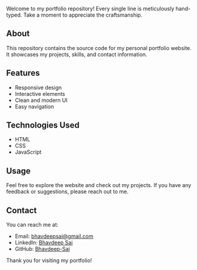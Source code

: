 Welcome to my portfolio repository! Every single line is meticulously hand-typed. Take a moment to appreciate the craftsmanship.

## About

This repository contains the source code for my personal portfolio website. It showcases my projects, skills, and contact information.

## Features

- Responsive design
- Interactive elements
- Clean and modern UI
- Easy navigation

## Technologies Used

- HTML
- CSS
- JavaScript

## Usage

Feel free to explore the website and check out my projects. If you have any feedback or suggestions, please reach out to me.

## Contact

You can reach me at:
- Email: [bhavdeepsai@gmail.com](mailto:bhavdeepsai@gmail.com)
- LinkedIn: [Bhavdeep Sai ](https://www.linkedin.com/in/bhavdeepsai/)
- GitHub: [Bhavdeep-Sai](https://github.com/Bhavdeep-Sai)

Thank you for visiting my portfolio!

